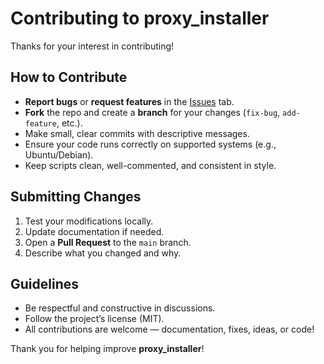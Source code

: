 # Contributing to proxy_installer

Thanks for your interest in contributing!

## How to Contribute

* **Report bugs** or **request features** in the [Issues](../../issues) tab.
* **Fork** the repo and create a **branch** for your changes (`fix-bug`, `add-feature`, etc.).
* Make small, clear commits with descriptive messages.
* Ensure your code runs correctly on supported systems (e.g., Ubuntu/Debian).
* Keep scripts clean, well-commented, and consistent in style.

## Submitting Changes

1. Test your modifications locally.
2. Update documentation if needed.
3. Open a **Pull Request** to the `main` branch.
4. Describe what you changed and why.

## Guidelines

* Be respectful and constructive in discussions.
* Follow the project’s license (MIT).
* All contributions are welcome — documentation, fixes, ideas, or code!

Thank you for helping improve **proxy_installer**!
